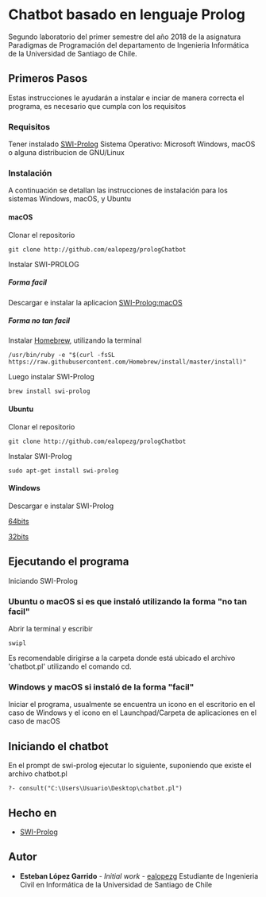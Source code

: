 # Chatbot basado en lenguaje Prolog

Segundo laboratorio del primer semestre del año 2018 de la asignatura Paradigmas de Programación del departamento de Ingenieria Informática de la Universidad de Santiago de Chile.

## Primeros Pasos

Estas instrucciones le ayudarán a instalar e inciar de manera correcta el programa, es necesario que cumpla con los requisitos

### Requisitos

Tener instalado [SWI-Prolog](http://www.swi-prolog.org)
Sistema Operativo: Microsoft Windows, macOS o alguna distribucion de GNU/Linux


### Instalación 

A continuación se detallan las instrucciones de instalación para los sistemas Windows, macOS, y Ubuntu

#### macOS

Clonar el repositorio

```
git clone http://github.com/ealopezg/prologChatbot
```

Instalar SWI-PROLOG

##### Forma facil

Descargar e instalar la aplicacion [SWI-Prolog:macOS](http://www.swi-prolog.org/download/stable/bin/SWI-Prolog-7.6.4.dmg)

##### Forma no tan facil
Instalar [Homebrew](https://brew.sh/index_es), utilizando la terminal

```
/usr/bin/ruby -e "$(curl -fsSL https://raw.githubusercontent.com/Homebrew/install/master/install)"
```
Luego instalar SWI-Prolog

```
brew install swi-prolog
```

#### Ubuntu

Clonar el repositorio

```
git clone http://github.com/ealopezg/prologChatbot
```

Instalar SWI-Prolog

```
sudo apt-get install swi-prolog
```

#### Windows

Descargar e instalar SWI-Prolog

[64bits](http://www.swi-prolog.org/download/stable/bin/swipl-w64-764.exe)

[32bits](http://www.swi-prolog.org/download/stable/bin/swipl-w32-764.exe)

## Ejecutando el programa

Iniciando SWI-Prolog

### Ubuntu o macOS si es que instaló utilizando la forma "no tan facil"

Abrir la terminal y escribir
```
swipl
```
Es recomendable dirigirse a la carpeta donde está ubicado el archivo 'chatbot.pl' utilizando el comando cd.

### Windows y macOS si instaló de la forma "facil"

Iniciar el programa, usualmente se encuentra un icono en el escritorio en el caso de Windows y el icono en el Launchpad/Carpeta de aplicaciones en el caso de macOS


## Iniciando el chatbot

En el prompt de swi-prolog ejecutar lo siguiente, suponiendo que existe el archivo chatbot.pl

```
?- consult("C:\Users\Usuario\Desktop\chatbot.pl")
```


## Hecho en

* [SWI-Prolog](http://www.swi-prolog.org) 



## Autor

* **Esteban López Garrido** - *Initial work* - [ealopezg](https://github.com/ealopezg)
Estudiante de Ingenieria Civil en Informática de la Universidad de Santiago de Chile



